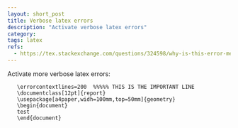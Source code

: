 ```yaml
---
layout: short_post
title: Verbose latex errors
description: "Activate verbose latex errors"
category:
tags: latex
refs:
  - https://tex.stackexchange.com/questions/324598/why-is-this-error-message-line-number-wrong
---
```


Activate more verbose latex errors:

```
   \errorcontextlines=200  %%%%% THIS IS THE IMPORTANT LINE
   \documentclass[12pt]{report}
   \usepackage[a4paper,widh=100mm,top=50mm]{geometry}
   \begin{document}
   test
   \end{document}
```
